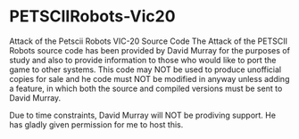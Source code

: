 # PETSCIIRobots-Vic20
Attack of the Petscii Robots VIC-20 Source Code
The Attack of the PETSCII Robots source code has been provided by David Murray for the purposes of study and also to provide information to those who would like to port
the game to other systems. This code may NOT be used to produce unofficial copies for sale and he code must NOT be modified in anyway unless adding a feature, in which both
the source and compiled versions must be sent to David Murray. 

Due to time constraints, David Murray will NOT be prodiving support. He has gladly given permission for me to host this.
